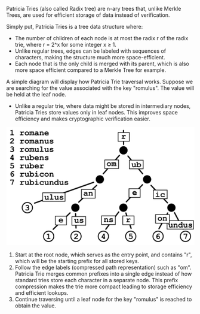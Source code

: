 Patricia Tries (also called Radix tree) are n-ary trees that, unlike Merkle Trees, are used for efficient storage of data instead of verification.

Simply put, Patricia Tries is a tree data structure where:

-   The number of children of each node is at most the radix r of the radix trie, where r = 2^x for some integer x ≥ 1.
-   Unlike regular trees, edges can be labeled with sequences of characters, making the structure much more space-efficient.
-   Each node that is the only child is merged with its parent, which is also more space efficient compared to a Merkle Tree for example.

A simple diagram will display how Patricia Trie traversal works. Suppose we are searching for the value associated with the key "romulus". The value will be held at the leaf node.

-   Unlike a regular trie, where data might be stored in intermediary nodes, Patricia Tries store values only in leaf nodes. This improves space efficiency and makes cryptographic verification easier.

![alt text](image-1.png)


1.  Start at the root node, which serves as the entry point, and contains "r", which will be the starting prefix for all stored keys.
2.  Follow the edge labels (compressed path representation) such as "om". Patricia Trie merges common prefixes into a single edge instead of how standard tries store each character in a separate node. This prefix compression makes the trie more compact leading to storage efficiency and efficient lookups.
3.  Continue traversing until a leaf node for the key "romulus" is reached to obtain the value.